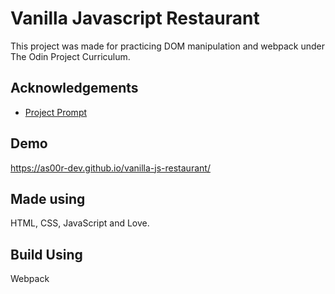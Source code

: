 # Vanilla Javascript Restaurant

This project was made for practicing DOM manipulation and webpack under The Odin Project Curriculum.

## Acknowledgements

- [Project Prompt](https://www.theodinproject.com/lessons/node-path-javascript-restaurant-page)

## Demo

https://as00r-dev.github.io/vanilla-js-restaurant/

## Made using

HTML, CSS, JavaScript and Love.

## Build Using

Webpack
